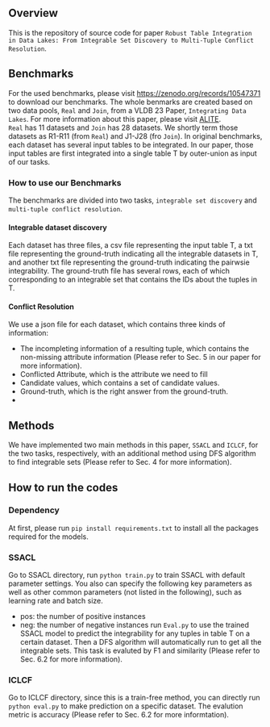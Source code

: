 ## Overview
This is the repository of source code for paper `Robust Table Integration in Data Lakes: From Integrable Set
Discovery to Multi-Tuple Conflict Resolution`.  

## Benchmarks
For the used benchmarks, please visit https://zenodo.org/records/10547371 to download our benchmarks. The whole benmarks are created based on two data pools, `Real` and `Join`, from a VLDB 23 Paper, `Integrating Data Lakes`. For more information about this paper, please visit [ALITE](https://github.com/northeastern-datalab/alite).  
`Real` has 11 datasets and `Join` has 28 datasets. We shortly term those datasets as R1-R11 (from `Real`) and J1-J28 (fro `Join`). In original benchmarks, each dataset has several input tables to be integrated. In our paper, those input tables are first integrated into a single table T by outer-union as input of our tasks. 
### How to use our Benchmarks
The benchmarks are divided into two tasks, `integrable set discovery` and `multi-tuple conflict resolution`.
#### Integrable dataset discovery
Each dataset has three files, a csv file representing the input table T, a txt file representing the ground-truth indicating all the integrable datasets in T, and another txt file representing the ground-truth indicating the pairwsie integrability.
The ground-truth file has several rows, each of which corresponding to an integrable set that contains the IDs about the tuples in T.
#### Conflict Resolution
We use a json file for each dataset, which contains three kinds of information:  
* The incompleting information of a resulting tuple, which contains the non-missing attribute information (Please refer to Sec. 5 in our paper for more information).  
* Conflicted Attribute, which is the attribute we need to fill
* Candidate values, which contains a set of candidate values.
* Ground-truth, which is the right answer from the ground-truth.
* 
## Methods
We have implemented two main methods in this paper, `SSACL` and `ICLCF`, for the two tasks, respectively, with an additional method using DFS algorithm to find integrable sets (Please refer to Sec. 4 for more information).
## How to run the codes
### Dependency
At first, please run `pip install requirements.txt` to install all the packages required for the models.
### SSACL
Go to SSACL directory, run `python train.py` to train SSACL with default parameter settings. You also can specify the following key parameters as well as other common parameters (not listed in the following), such as learning rate and batch size.  
* pos: the number of positive instances
* neg: the number of negative instances
run `Eval.py` to use the trained SSACL model to predict the integrability for any tuples in table T on a certain dataset. Then a DFS algorithm will automatically run to get all the integrable sets. This task is evaluted by F1 and similarity (Please refer to Sec. 6.2 for more information).
### ICLCF
Go to ICLCF directory, since this is a train-free method, you can directly run `python eval.py` to make prediction on a specific dataset. The evalution metric is accuracy (Please refer to Sec. 6.2 for  more informtation).
